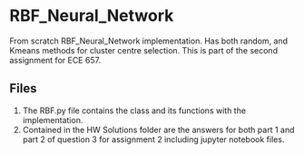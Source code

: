 # RBF_Neural_Network

From scratch RBF_Neural_Network implementation. Has both random, and Kmeans methods for cluster centre selection. This is part of the second assignment for ECE 657. 

## Files

1. The RBF.py file contains the class and its functions with the implementation.
2. Contained in the HW Solutions folder are the answers for both part 1 and part 2 of question 3 for assignment 2 including jupyter notebook files.



